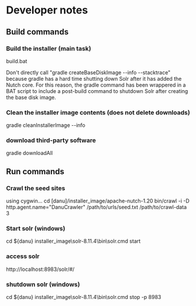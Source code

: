 # Developer notes

## Build commands

### Build the installer (main task)
build.bat

Don't directly call "gradle createBaseDiskImage --info --stacktrace" because gradle has a hard time shutting
down Solr after it has added the Nutch core. For this reason, the gradle command has been wrappered in
a BAT script to include a post-build command to shutdown Solr after creating the base disk image.

### Clean the installer image contents (does not delete downloads)
gradle cleanInstallerImage --info

### download third-party software
gradle downloadAll


## Run commands

### Crawl the seed sites
using cygwin...
cd [danu]/installer_image/apache-nutch-1.20
bin/crawl -i -D http.agent.name="DanuCrawler" /path/to/urls/seed.txt /path/to/crawl-data 3

### Start solr (windows)
cd ${danu}
installer_image\solr-8.11.4\bin\solr.cmd start

### access solr
http://localhost:8983/solr/#/

### shutdown solr (windows)
cd ${danu}
installer_image\solr-8.11.4\bin\solr.cmd stop  -p 8983


